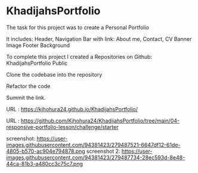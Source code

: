 # KhadijahsPortfolio

The task for this project was to create a Personal Portfolio

It includes:
Header, 
Navigation Bar with link: About me, Contact, CV
Banner
Image 
Footer
Background

To complete this project I created a Repositories on Github: KhadijahsPortfolio
Public

Clone the codebase into the repository

Refactor the code

Summit the link.

URL :  https://kjhohura24.github.io/KhadijahsPortfolio/ 

URL : https://github.com/Kjhohura24/KhadijahsPortfolio/tree/main/04-responsive-portfolio-lesson/challenge/starter 

screenshot: https://user-images.githubusercontent.com/94381423/279487521-6647df12-61de-4805-b570-ac904e794878.png
screenshot 2: https://user-images.githubusercontent.com/94381423/279487734-28ec593d-8e48-44ca-81b3-a480cc3c75c7.png

